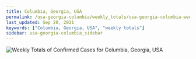 ```yaml
---
title: Columbia, Georgia, USA
permalink: /usa-georgia-columbia/weekly_totals/usa-georgia-columbia-weekly_totals.html
last_updated: Sep 20, 2021
keywords: ["Columbia, Georgia, USA", "weekly totals"]
sidebar: usa-georgia-columbia_sidebar
---
```


![Weekly Totals of Confirmed Cases for Columbia, Georgia, USA](/covid_tracker/images/graphs/usa-georgia-columbia-weekly_totals_graph.png)
